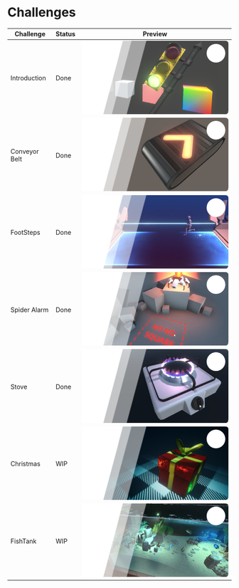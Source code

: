 # Challenges

| Challenge | Status | Preview |
| --- | --- | --- |
| Introduction | Done | ![](https://github.com/Niwala/Challenges/blob/main/Images/Introduction_Preview.png?raw=true) |
| Conveyor Belt | Done | ![](https://github.com/Niwala/Challenges/blob/main/Images/ConveyorBelt_Preview.png?raw=true) |
| FootSteps | Done | ![](https://github.com/Niwala/Challenges/blob/main/Images/FootSteps_Preview.png?raw=true) |
| Spider Alarm | Done | ![](https://github.com/Niwala/Challenges/blob/main/Images/SpiderAlarm_Preview.png?raw=true) |
| Stove | Done | ![](https://github.com/Niwala/Challenges/blob/main/Images/Stove_Preview.png?raw=true) |
| Christmas | WIP | ![](https://github.com/Niwala/Challenges/blob/main/Images/Christmas_Preview.png?raw=true) |
| FishTank | WIP | ![](https://github.com/Niwala/Challenges/blob/main/Images/FishTank_Preview.png?raw=true) |
